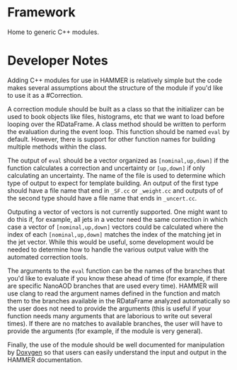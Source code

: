 # Framework

Home to generic C++ modules. 

# Developer Notes

Adding C++ modules for use in HAMMER is relatively simple but the code makes several
assumptions about the structure of the module if you'd like to use it as a #Correction.

A correction module should be built as a class so that the initializer can be used to book
objects like files, histograms, etc that we want to load before looping over the RDataFrame.
A class method should be written to perform the evaluation during the event loop. This function
should be named `eval` by default. However, there is support for other function names for building 
multiple methods within the class.

The output of `eval` should be a vector organized as `[nominal,up,down]` if the function
calculates a correction and uncertainty or `[up,down]` if only calculating an uncertainty.
The name of the file is used to determine which type of output to expect for template building.
An output of the first type should have a file name that end in `_SF.cc` or `_weight.cc` and outputs of
of the second type should have a file name that ends in `_uncert.cc`.

Outputing a vector of vectors is not currently supported. One might want to do this
if, for example, all jets in a vector need the same 
correction in which case a vector of `[nominal,up,down]` vectors could be calculated where the index of each 
`[nominal,up,down]` matches the index of the matching jet in the jet vector. While this would be 
useful, some development would be needed to determine how to handle the various output value with
the automated correction tools.

The arguments to the `eval` function can be the names of the branches that you'd like to 
evaluate if you know these ahead of time (for example, if there are specific NanoAOD branches that
are used every time).
HAMMER will use clang to read the argument names defined in the function and match them to
the branches available in the RDataFrame analyzed automatically so the user does not need to provide
the arguments (this is useful if your function needs many arguments that are laborious to write out
several times). If there are no matches to available branches, the user will have to
provide the arguments (for example, if the module is very general).

Finally, the use of the module should be well documented for manipulation by [Doxygen](http://www.doxygen.nl/manual/docblocks.html)
so that users can easily understand the input and output in the HAMMER documentation.